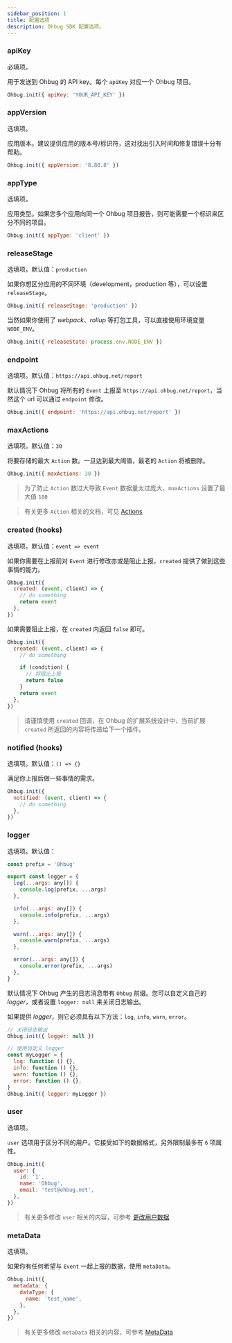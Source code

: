 ```yaml
---
sidebar_position: 1
title: 配置选项
description: Ohbug SDK 配置选项。
---
```


### apiKey

必填项。

用于发送到 Ohbug 的 API key。每个 `apiKey` 对应一个 Ohbug 项目。

```javascript
Ohbug.init({ apiKey: 'YOUR_API_KEY' })
```

### appVersion

选填项。

应用版本。建议提供应用的版本号/标识符，这对找出引入时间和修复错误十分有帮助。

```javascript
Ohbug.init({ appVersion: '8.88.8' })
```

### appType

选填项。

应用类型。如果您多个应用向同一个 Ohbug 项目报告，则可能需要一个标识来区分不同的项目。

```javascript
Ohbug.init({ appType: 'client' })
```

### releaseStage

选填项。默认值：`production`

如果你想区分应用的不同环境（development，production 等），可以设置 `releaseStage`。

```javascript
Ohbug.init({ releaseStage: 'production' })
```

当然如果你使用了 _webpack_、_rollup_ 等打包工具，可以直接使用环境变量 `NODE_ENV`。

```javascript
Ohbug.init({ releaseState: process.env.NODE_ENV })
```

### endpoint

选填项。默认值：`https://api.ohbug.net/report`

默认情况下 Ohbug 将所有的 `Event` 上报至 `https://api.ohbug.net/report`，当然这个 url 可以通过 `endpoint` 修改。

```javascript
Ohbug.init({ endpoint: 'https://api.ohbug.net/report' })
```

### maxActions

选填项。默认值：`30`

将要存储的最大 `Action` 数。一旦达到最大阈值，最老的 `Action` 将被删除。

```javascript
Ohbug.init({ maxActions: 30 })
```

> 为了防止 `Action` 数过大导致 `Event` 数据量太过庞大，`maxActions` 设置了最大值 `100`

> 有关更多 `Action` 相关的文档，可见 [Actions](actions)

### created (hooks)

选填项。默认值：`event => event`

如果你需要在上报前对 `Event` 进行修改亦或是阻止上报，`created` 提供了做到这些事情的能力。

```javascript
Ohbug.init({
  created: (event, client) => {
    // do something
    return event
  },
})
```

如果需要阻止上报，在 `created` 内返回 `false` 即可。

```javascript
Ohbug.init({
  created: (event, client) => {
    // do something

    if (condition) {
      // 将阻止上报
      return false
    }
    return event
  },
})
```

> 请谨慎使用 `created` 回调，在 Ohbug 的扩展系统设计中，当前扩展 `created` 所返回的内容将传递给下一个插件。

### notified (hooks)

选填项。默认值：`() => {}`

满足你上报后做一些事情的需求。

```javascript
Ohbug.init({
  notified: (event, client) => {
    // do something
  },
})
```

### logger

选填项。默认值：

```javascript
const prefix = 'Ohbug'

export const logger = {
  log(...args: any[]) {
    console.log(prefix, ...args)
  },

  info(...args: any[]) {
    console.info(prefix, ...args)
  },

  warn(...args: any[]) {
    console.warn(prefix, ...args)
  },

  error(...args: any[]) {
    console.error(prefix, ...args)
  },
}
```

默认情况下 Ohbug 产生的日志消息带有 `Ohbug` 前缀。您可以自定义自己的 _logger_，或者设置 `logger: null` 来关闭日志输出。

如果提供 _logger_，则它必须具有以下方法：`log`, `info`, `warn`, `error`。

```javascript
// 关闭日志输出
Ohbug.init({ logger: null })

// 使用自定义 logger
const myLogger = {
  log: function () {},
  info: function () {},
  warn: function () {},
  error: function () {},
}
Ohbug.init({ logger: myLogger })
```

### user

选填项。

`user` 选项用于区分不同的用户。它接受如下的数据格式，另外限制最多有 `6` 项属性。

```javascript
Ohbug.init({
  user: {
    id: '1',
    name: 'Ohbug',
    email: 'test@ohbug.net',
  },
})
```

> 有关更多修改 `user` 相关的内容，可参考 [更改用户数据](user#更改用户数据)

### metaData

选填项。

如果你有任何希望与 `Event` 一起上报的数据，使用 `metaData`。

```javascript
Ohbug.init({
  metadata: {
    dataType: {
      name: 'test_name',
    },
  },
})
```

> 有关更多修改 `metaData` 相关的内容，可参考 [MetaData](meta-data)
